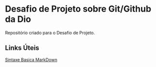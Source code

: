 # Desafio de Projeto sobre Git/Github da Dio
Repositório criado para o Desafio de Projeto.

## Links Úteis
[Sintaxe Basica MarkDown](https://www.markdownguide.org/basic-syntax/)
